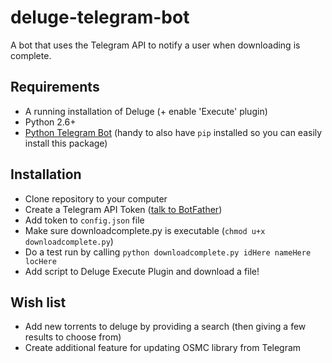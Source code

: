deluge-telegram-bot
=================
A bot that uses the Telegram API to notify a user when downloading is complete.

## Requirements
- A running installation of Deluge (+ enable 'Execute' plugin)
- Python 2.6+
- [Python Telegram Bot](https://pypi.python.org/pypi/python-telegram-bot) (handy to also have `pip` installed so you can easily install this package)

## Installation
- Clone repository to your computer
- Create a Telegram API Token ([talk to BotFather](https://telegram.me/botfather))
- Add token to `config.json` file
- Make sure downloadcomplete.py is executable (`chmod u+x downloadcomplete.py`)
- Do a test run by calling `python downloadcomplete.py idHere nameHere locHere`
- Add script to Deluge Execute Plugin and download a file!

## Wish list
- Add new torrents to deluge by providing a search (then giving a few results to choose from)
- Create additional feature for updating OSMC library from Telegram
